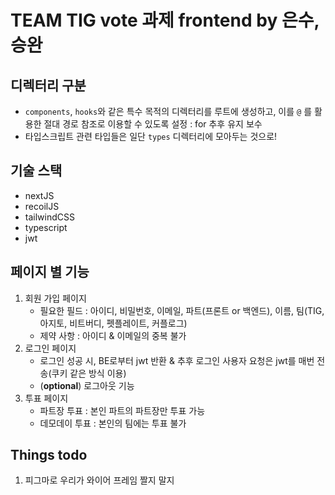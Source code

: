 # TEAM TIG vote 과제 frontend by 은수, 승완

## 디렉터리 구분

- `components`, `hooks`와 같은 특수 목적의 디렉터리를 루트에 생성하고, 이를 `@` 를 활용한 절대 경로 참조로 이용할 수 있도록 설정 : for 추후 유지 보수
- 타입스크립트 관련 타입들은 일단 `types` 디렉터리에 모아두는 것으로!

## 기술 스택

- nextJS
- recoilJS
- tailwindCSS
- typescript
- jwt

## 페이지 별 기능

1. 회원 가입 페이지
   - 필요한 필드 : 아이디, 비밀번호, 이메일, 파트(프론트 or 백엔드), 이름, 팀(TIG, 아지토, 비트버디, 펫플레이트, 커플로그)
   - 제약 사항 : 아이디 & 이메일의 중복 불가
2. 로그인 페이지
   - 로그인 성공 시, BE로부터 jwt 반환 & 추후 로그인 사용자 요청은 jwt를 매번 전송(쿠키 같은 방식 이용)
   - (**optional**) 로그아웃 기능
3. 투표 페이지
   - 파트장 투표 : 본인 파트의 파트장만 투표 가능
   - 데모데이 투표 : 본인의 팀에는 투표 불가

## Things todo

1. 피그마로 우리가 와이어 프레임 짤지 말지
